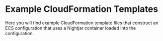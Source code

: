 # Example CloudFormation Templates

Here you will find example CloudFormation template files that construct an ECS configuration that uses a Nightjar container loaded into the configuration.
